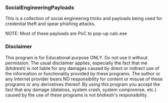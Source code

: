 ### SocialEngineeringPayloads

This is a collection of social engineering tricks and payloads being used for credential theft and spear phishing attacks.

NOTE: Most of these payloads are PoC to pop-up calc.exe

### Disclaimer

This program is for Educational purpose ONLY. Do not use it without permission. The usual disclaimer applies, especially the fact that me (bhdresh) is not liable for any damages caused by direct or indirect use of the information or functionality provided by these programs. The author or any Internet provider bears NO responsibility for content or misuse of these programs or any derivatives thereof. By using this program you accept the fact that any damage (dataloss, system crash, system compromise, etc.) caused by the use of these programs is not bhdresh's responsibility.


